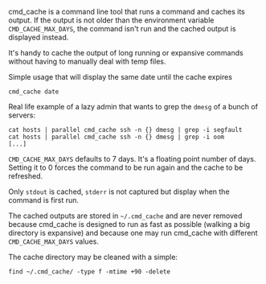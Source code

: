 cmd_cache is a command line tool that runs a command and caches its output. If the output is not older than
the environment variable `CMD_CACHE_MAX_DAYS`, the command isn't run and the cached output is displayed instead.

It's handy to cache the output of long running or expansive commands without having to manually deal with temp files.

Simple usage that will display the same date until the cache expires

```
cmd_cache date
```

Real life example of a lazy admin that wants to grep the `dmesg` of a bunch of servers:
```
cat hosts | parallel cmd_cache ssh -n {} dmesg | grep -i segfault
cat hosts | parallel cmd_cache ssh -n {} dmesg | grep -i oom
[...]
```


`CMD_CACHE_MAX_DAYS` defaults to 7 days. It's a floating point number of days. Setting it to 0 forces the command to be run again and the cache to be refreshed.

Only `stdout` is cached, `stderr` is not captured but display when the command is first run.

The cached outputs are stored in `~/.cmd_cache` and are never removed
because cmd_cache is designed to run as fast as possible (walking a big directory is expansive)
and because one may run cmd_cache with different `CMD_CACHE_MAX_DAYS` values.

The cache directory may be cleaned with a simple:

```
find ~/.cmd_cache/ -type f -mtime +90 -delete
```
